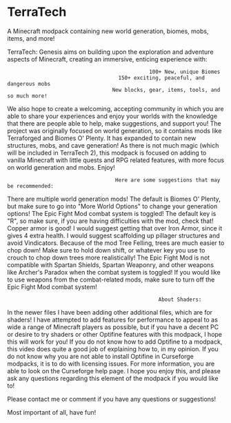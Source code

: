 # TerraTech
A Minecraft modpack containing new world generation, biomes, mobs, items, and more! 

TerraTech: Genesis aims on building upon the exploration and adventure aspects of Minecraft, creating an immersive, enticing experience with:

 

                                                  100+ New, unique Biomes
                                        150+ exciting, peaceful, and dangerous mobs
                                      New blocks, gear, items, tools, and so much more!
 

We also hope to create a welcoming, accepting community in which you are able to share your experiences and enjoy your worlds with the knowledge that there are people able to help, make suggestions, and support you! The project was originally focused on world generation, so it contains mods like Terraforged and Biomes O' Plenty. It has expanded to contain new structures, mobs, and cave generation! As there is not much magic (which will be included in TerraTech 2), this modpack is focused on adding to vanilla Minecraft with little quests and RPG related features, with more focus on world generation and mobs. Enjoy!

 

 
                                       Here are some suggestions that may be recommended:

There are multiple world generation mods! The default is Biomes O' Plenty, but make sure to go into "More World Options" to change your generation options!
The Epic Fight Mod combat system is toggled! The default key is "R", so make sure, if you are having difficulties with the mod, check that!
Copper armor is good! I would suggest getting that over Iron Armor, since it gives 4 extra health.
I would suggest scaffolding up pillager structures and avoid Vindicators.
Because of the mod Tree Felling, trees are much easier to chop down! Make sure to hold down shift, or whatever key you use to crouch to chop down trees more realistically!
The Epic Fight Mod is not compatible with Spartan Shields, Spartan Weaponry, and other weapons like Archer's Paradox when the combat system is toggled! If you would like to use weapons from the combat-related mods, make sure to turn off the Epic Fight Mod combat system!
 
                                                     About Shaders:
 
 In the newer files I have been adding other additional files, which are for shaders! I have attempted to add features for performance to appeal to as wide a range of Minecraft players as possible, but if you have a decent PC or desire to try shaders or other Optifine features with this modpack, I hope this will work for you! If you do not know how to add Optifine to a modpack, this video does quite a good job of explaining how to, in my opinion. If you do not know why you are not able to install Optifine in Curseforge modpacks, it is to do with licensing issues. For more information, you are able to look on the Curseforge help page. I hope you enjoy this, and please ask any questions regarding this element of the modpack if you would like to!

 

Please contact me or comment if you have any questions or suggestions!


Most important of all, have fun! 
